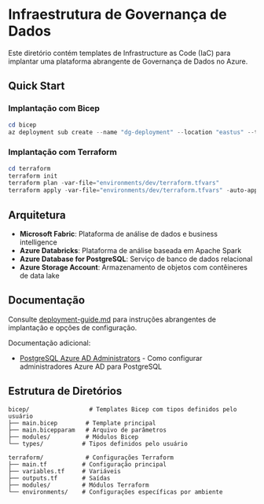 # Infraestrutura de Governança de Dados

Este diretório contém templates de Infrastructure as Code (IaC) para implantar uma plataforma abrangente de Governança de Dados no Azure.

## Quick Start

### Implantação com Bicep
```powershell
cd bicep
az deployment sub create --name "dg-deployment" --location "eastus" --template-file "main.bicep" --parameters "main.bicepparam"
```

### Implantação com Terraform
```powershell
cd terraform
terraform init
terraform plan -var-file="environments/dev/terraform.tfvars"
terraform apply -var-file="environments/dev/terraform.tfvars" -auto-approve
```

## Arquitetura

- **Microsoft Fabric**: Plataforma de análise de dados e business intelligence
- **Azure Databricks**: Plataforma de análise baseada em Apache Spark
- **Azure Database for PostgreSQL**: Serviço de banco de dados relacional
- **Azure Storage Account**: Armazenamento de objetos com contêineres de data lake

## Documentação

Consulte [deployment-guide.md](../docs/deployment-guide.md) para instruções abrangentes de implantação e opções de configuração.

Documentação adicional:
- [PostgreSQL Azure AD Administrators](../docs/postgres-azure-ad-admins.md) - Como configurar administradores Azure AD para PostgreSQL

## Estrutura de Diretórios

```
bicep/                 # Templates Bicep com tipos definidos pelo usuário
├── main.bicep        # Template principal
├── main.bicepparam   # Arquivo de parâmetros
├── modules/          # Módulos Bicep
└── types/           # Tipos definidos pelo usuário

terraform/            # Configurações Terraform
├── main.tf          # Configuração principal
├── variables.tf     # Variáveis
├── outputs.tf       # Saídas
├── modules/         # Módulos Terraform
└── environments/    # Configurações específicas por ambiente
```
